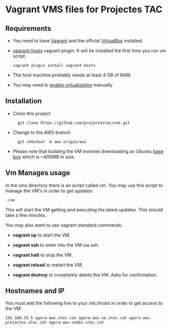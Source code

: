 # Vagrant VMS files for Projectes TAC

## Requirements


* You need to have [Vagrant](https://www.vagrantup.com/downloads.html) and the official [VirtualBox](https://www.virtualbox.org/wiki/Downloads) installed.
* [vagrant-hosts] vagrant plugin. It will be installed the first time you run vm script.

    `vagrant plugin install vagrant-hosts`
    
* The host machine probably needs at least 4 GB of RAM.
* You may need to [enable virtualization] manually.

## Installation

* Clone this project:

        git clone https://github.com/projectestac/vms.git

* Change to the AWS branch

        git checkout -b aws origin/aws

* Please note that building the VM involves downloading an Ubuntu
  [base box](https://www.vagrantup.com/docs/boxes.html) which is ~400MB in size.

## Vm Manages usage

In the vms directory there is an script called vm. You may use this script to manage the VM's in order to get updates:

`./vm`

This will start the VM getting and executing the latest updates. This should take a few minutes.

You may also want to use vagrant standard commands:

* **vagrant up** to start the VM.

* **vagrant ssh** to enter into the VM via ssh.

* **vagrant halt** to stop the VM.

* **vagrant reload** to restart the VM.

* **vagrant destroy** to completely delete the VM. Asks for confirmation.

## Hostnames and IP

You must add the following line to your /etc/hosts in order to get access to the VM:

    192.168.33.5 agora-aws.xtec.cat agora-aws-se.xtec.cat agora-aws-projectes.xtec.cat agora-aws-nodes.xtec.cat


[Vagrant]: http://www.vagrantup.com/

[VirtualBox]: https://www.virtualbox.org/

[vbguest]: https://github.com/dotless-de/vagrant-vbguest

[enable virtualization]: http://www.sysprobs.com/disable-enable-virtualization-technology-bios

[vagrant-hosts]: https://github.com/adrienthebo/vagrant-hosts
